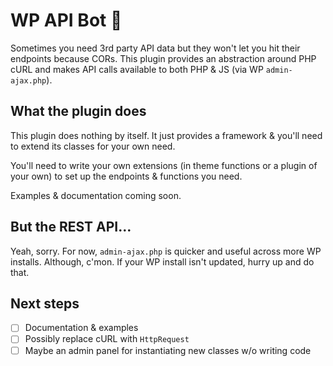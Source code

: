 # WP API Bot 🤖

Sometimes you need 3rd party API data but they won't let you hit their endpoints because CORs. This plugin provides an abstraction around PHP cURL and makes API calls available to both PHP & JS (via WP `admin-ajax.php`).

## What the plugin does

This plugin does nothing by itself. It just provides a framework & you'll need to extend its classes for your own need.

You'll need to write your own extensions (in theme functions or a plugin of your own) to set up the endpoints & functions you need.

Examples & documentation coming soon.

## But the REST API…

Yeah, sorry. For now, `admin-ajax.php` is quicker and useful across more WP installs. Although, c'mon. If your WP install isn't updated, hurry up and do that.

## Next steps

* [ ] Documentation & examples
* [ ] Possibly replace cURL with `HttpRequest`
* [ ] Maybe an admin panel for instantiating new classes w/o writing code